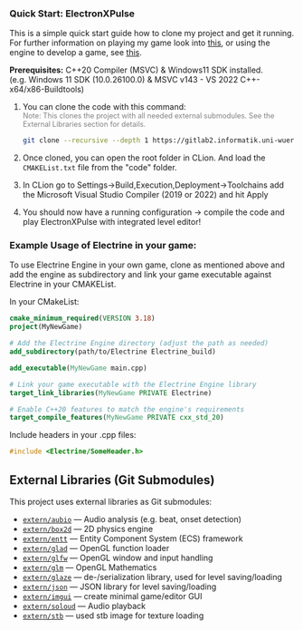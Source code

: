 ### Quick Start: ElectronXPulse

This is a simple quick start guide how to clone my project and get it running. 
For further information on playing my game look into [this](wiki/game.md), or using the engine to develop a game, see [this](wiki/engine.md).

**Prerequisites:** C++20 Compiler (MSVC) & Windows11 SDK installed.  
(e.g. Windows 11 SDK (10.0.26100.0) & MSVC v143 - VS 2022 C++-x64/x86-Buildtools)

1. You can clone the code with this command:  
   <span style="font-size: 90%; color: gray;">Note: This clones the project with all needed external submodules.
   See the External Libraries section for details.</span>
   ```bash
   git clone --recursive --depth 1 https://gitlab2.informatik.uni-wuerzburg.de/GE/Teaching/gl3/projects/2024/29-gl3-pongratz.git
   ```
2. Once cloned, you can open the root folder in CLion. And load the `CMAKEList.txt` file from the "code" folder.

3. In CLion go to Settings->Build,Execution,Deployment->Toolchains add the Microsoft Visual Studio Compiler (2019 or
    2022) and hit Apply

4. You should now have a running configuration -> compile the code and play ElectronXPulse with integrated level editor!

### Example Usage of Electrine in your game:

To use Electrine Engine in your own game, clone as mentioned above and add the engine as subdirectory and link your game
executable against Electrine in your CMAKEList.

In your CMakeList:

```cmake
cmake_minimum_required(VERSION 3.18)
project(MyNewGame)

# Add the Electrine Engine directory (adjust the path as needed)
add_subdirectory(path/to/Electrine Electrine_build)

add_executable(MyNewGame main.cpp)

# Link your game executable with the Electrine Engine library
target_link_libraries(MyNewGame PRIVATE Electrine)

# Enable C++20 features to match the engine's requirements
target_compile_features(MyNewGame PRIVATE cxx_std_20)
```

Include headers in your .cpp files:

```cpp
#include <Electrine/SomeHeader.h>
```

## External Libraries (Git Submodules)

This project uses external libraries as Git submodules:

- [`extern/aubio`](https://github.com/aubio/aubio) — Audio analysis (e.g. beat, onset detection)
- [`extern/box2d`](https://github.com/erincatto/box2d) — 2D physics engine
- [`extern/entt`](https://github.com/skypjack/entt) — Entity Component System (ECS) framework
- [`extern/glad`](https://github.com/Dav1dde/glad) — OpenGL function loader
- [`extern/glfw`](https://github.com/glfw/glfw) — OpenGL window and input handling
- [`extern/glm`](https://github.com/g-truc/glm) — OpenGL Mathematics
- [`extern/glaze`](https://github.com/stephenberry/glaze) — de-/serialization library, used for level saving/loading
- [`extern/json`](https://github.com/nlohmann/json) — JSON library for level saving/loading
- [`extern/imgui`](https://github.com/ocornut/imgui) — create minimal game/editor GUI
- [`extern/soloud`](https://github.com/jarikomppa/soloud) — Audio playback
- [`extern/stb`](https://github.com/nothings/stb) — used stb image for texture loading
